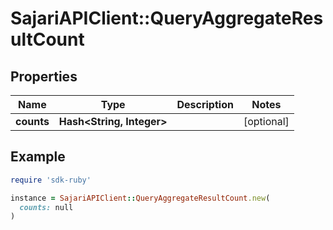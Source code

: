 # SajariAPIClient::QueryAggregateResultCount

## Properties

| Name | Type | Description | Notes |
| ---- | ---- | ----------- | ----- |
| **counts** | **Hash&lt;String, Integer&gt;** |  | [optional] |

## Example

```ruby
require 'sdk-ruby'

instance = SajariAPIClient::QueryAggregateResultCount.new(
  counts: null
)
```

